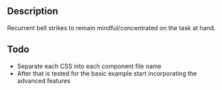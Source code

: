 ## Description
Recurrent bell strikes to remain mindful/concentrated on the task at hand.

## Todo
- Separate each CSS into each component file name
- After that is tested for the basic example start incorporating the advanced features
